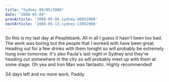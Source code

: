 ```yaml
---
title: "Sydney 09/05/2008"
date: "2008-05-09"
prevArticle: '2008-05-06_sydney-06052008'
nextArticle: '2008-05-13_sydney-13052008'
---
```

So this is my last day at Peoplebank. All in all I guess it hasn't been too bad. The work was boring but the people that I worked with have been great. Heading out for a few drinks with them tonight so will probably be extremely hung over tomorrow. It's also Paula's last night in Sydney and they're heading out somewhere in the city so will probably meet up with them at some stage. Oh yea and Iron Man was fantastic. Highly recommended!

34 days left and no more work,
Paddy